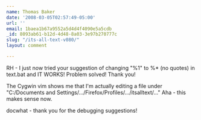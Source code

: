 ```yaml
---
name: Thomas Baker
date: '2008-03-05T02:57:49-05:00'
url: ''
email: 1baea1b67a9552a5d4d4f4090e5a5cdb
_id: 8093ab61-b12d-4d48-8a03-3e97b270777c
slug: "/its-all-text-v080/"
layout: comment

---
```


RH - I just now tried your suggestion of changing "%1" to %* (no quotes)
in text.bat and IT WORKS!  Problem solved! Thank you!

The Cygwin vim shows me that I'm actually editing a file under
"C:/Documents and Settings/.../Firefox/Profiles/.../itsalltext/..."
Aha - this makes sense now.

docwhat - thank you for the debugging suggestions!
